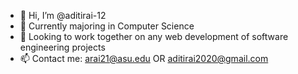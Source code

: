 - 👋 Hi, I’m @aditirai-12
- 🌱 Currently majoring in Computer Science
- 💞️ Looking to work together on any web development of software engineering projects
- 📫 Contact me: arai21@asu.edu OR aditirai2020@gmail.com

